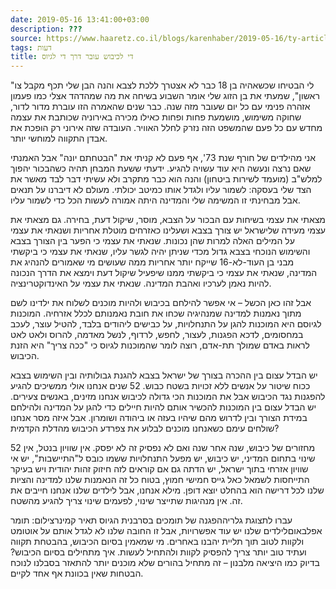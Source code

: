 ```yaml
---
date: 2019-05-16 13:41:00+03:00
description: ???
source: https://www.haaretz.co.il/blogs/karenhaber/2019-05-16/ty-article/0000017f-f8aa-d887-a7ff-f8ee73d20000
tags: דעות
title: די לכיבוש עובר דרך די לגיוס
---
```


"לי הבטיחו שכשאהיה בן 18 כבר לא אצטרך ללכת לצבא והנה הבן שלי תכף מקבל צו ראשון", שמעתי את בן הזוג שלי אומר השבוע בשיחה את מה שמהדהד אצלי כמו פעמון אזהרה פנימי עם כל יום שעובר מזה שנה. כבר שנים שהאמרה הזו עוברת מדור לדור, שחוקה משימוש, מושמעת פחות ופחות כאילו מכירה באירוניה שכותבת את עצמה מחדש עם כל פעם שהמשפט הזה נזרק לחלל האוויר. העובדה שזה אירוני רק הופכת את אבדן התקווה למוחשי יותר.

אני מהילדים של חורף שנת 73', אף פעם לא קניתי את "הבטחתם יונה" אבל האמנתי שאם נרצה ונעשה היא עוד עשויה להגיע. ידעתי ששעת המבחן תהיה כשהבכור יהפוך למלש"ב (מועמד לשירות ביטחון) והנה הוא כבר מתקרב ולא עשיתי דבר לבד מאשר את הצד שלי בעסקה: לשמור עליו ולגדל אותו כמיטב יכולתי. מעולם לא דיברנו על תנאים אבל מבחינתי זו המשימה שלי והמדינה היתה אמורה לעשות הכל כדי לשמור עליו.

מצאתי את עצמי בשיחות עם הבכור על הצבא, מוסר, שיקול דעת, בחירה. גם מצאתי את עצמי מעידה שלישראל יש צורך בצבא ושעלינו כאזרחים מוטלת אחריות ושנאתי את עצמי על המילים האלה למרות שהן נכונות. שנאתי את עצמי כי הפער בין הצורך בצבא והשימוש הנוכחי בצבא גדול מכדי שניתן יהיה לגשר עליו, שנאתי את עצמי כי ביקשתי מבני בן העוד-לא-16 שייקח יותר אחריות ממה שעושים מי שאמורים להנהיג את המדינה, שנאתי את עצמי כי ביקשתי ממנו שיפעיל שיקול דעת וימצא את הדרך הנכונה להיות נאמן לערכיו ואהבת המדינה. שנאתי את עצמי על האינדוקטרינציה.

אבל זהו כאן הכשל – אי אפשר להילחם בכיבוש ולהיות מוכנים לשלוח את ילדינו לשם מתוך נאמנות למדינה שמנהיגיה שכחו את חובת נאמנותם לכלל אזרחיה. המוכנות לגיוסם היא המוכנות להגן על התנחלויות, על כבישים ליהודים בלבד, להטיל עוצר, לעכב במחסומים, לדכא הפגנות, לעצור, לחפש, לרדוף, לנשל מאדמה, להרוס ולאט לאט לראות באדם שמולך תת-אדם, רוצה לומר שהמוכנות לגיוס כי "ככה צריך" היא הזנת הכיבוש.

יש הבדל עצום בין ההכרה בצורך של ישראל בצבא להגנת גבולותיה ובין השימוש בצבא ככוח שיטור על אנשים ללא זכויות בשטח כבוש. 52 שנים אנחנו אולי ממשיכים להגיע להפגנות נגד הכיבוש אבל את המוכנות הכי גדולה לכיבוש אנחנו מזינים, באנשים צעירים. יש הבדל עצום בין המוכנות להכשיר אותם להיות חיילים כדי להגן על המדינה ולהילחם במידת הצורך ובין לדרוש מהם שיהיו בעזה או ביהודה ושומרון. אבל איזה מסר אנחנו שולחים עימם כשאנחנו מוכנים לבלוע את צפרדע הכיבוש מהדלת הקדמית?

52 מחזורים של כיבוש, שנה אחר שנה ואם לא נפסיק זה לא יפסק. אין שוויון בנטל, אין שינוי בתחום המדיני, יש כיבוש, יש מפעל התנחלויות ששמו כובס ל"התיישבות", יש אי שוויון אזרחי בתוך ישראל, יש הדתה גם אם קוראים לזה חיזוק זהות יהודית ויש בעיקר התייחסות לשמאל כאל גייס חמישי חמוץ, בטוח כל זה הנאמנות שלנו למדינה והציות שלנו לכל דרישה הוא בהחלט יוצא דופן. מילא אנחנו, אבל לילדים שלנו אנחנו חייבים את זה. אין מנהיגות שתייצר שינוי, לפעמים שינוי צריך להגיע מהשטח.

 עברו לתצוגת גלריההפגנה של תומכים בסרבנית הגיוס תאיר קמינרצילום: תומר אפלבאוםלילדים שלנו יש עוד אפשרויות, אבל זו החובה שלנו לא לגדל אותם על אוטומט ולקוות לטוב תוך תליית יהבנו באחרים. מי שמאמין בסיום הכיבוש, בהבטחת תקווה ועתיד טוב יותר צריך להפסיק לקוות ולהתחיל לעשות. איך מתחילים בסיום הכיבוש? בדיוק כמו היציאה מלבנון – זה מתחיל בהורים שלא מוכנים יותר להתאזר בסבלנו לנוכח הבטחות שאין בכוונת אף אחד לקיים.